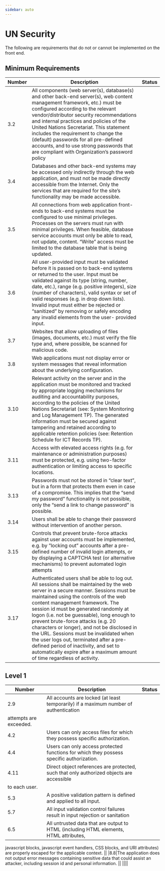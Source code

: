 ```yaml
---
sidebar: auto
---
```

# UN Security
The following are requirements that do not or cannot be implemented on the front end.

## Minimum Requirements
| Number       | Description           | Status  |
| ------------- |-------------| -----:|
|3.2|All components (web server(s), database(s) and other back-end server(s), web content management framework, etc.) must be configured according to the relevant vendor/distributor security recommendations and internal practices and policies of the United Nations Secretariat. This statement includes the requirement to change the (default) passwords for all pre-defined accounts, and to use strong passwords that are compliant with Organization’s password policy| <Badge text="N/A" type="success"/>|
|3.4|Databases and other back-end systems may be accessed only indirectly through the web application, and must not be made directly accessible from the Internet. Only the services that are required for the site’s functionality may be made accessible.|<Badge text="N/A" type="success"/>|
|3.5|All connections from web application front-ends to back-end systems must be configured to use minimal privileges. Processes on the servers must run with minimal privileges. When feasible, database service accounts must only be able to read, not update, content. “Write” access must be limited to the database table that is being updated.|<Badge text="N/A" type="success"/>|
|3.6|All user-provided input must be validated before it is passed on to back-end systems or returned to the user. Input must be validated against its type (string, number, date, etc.), range (e.g. positive integers), size (number of characters), valid syntax or set of valid responses (e.g. in drop down lists). Invalid input must either be rejected or “sanitized” by removing or safely encoding any invalid elements from the user- provided input.||
|3.7|Websites that allow uploading of files (images, documents, etc.) must verify the file type and, where possible, be scanned for malicious code.|<Badge text="N/A" type="success"/>|
|3.8|Web applications must not display error or system messages that reveal information about the underlying configuration.|<Badge text="N/A" type="success"/>|
|3.10|Relevant activity on the server and in the application must be monitored and tracked by appropriate logging mechanisms for auditing and accountability purposes, according to the policies of the United Nations Secretariat (see: System Monitoring and Log Management TP). The generated information must be secured against tampering and retained according to applicable retention policies (see: Retention Schedule for ICT Records TP).|<Badge text="N/A" type="success"/>|
|3.11|Access with elevated access rights (e.g. for maintenance or administration purposes) must be protected, e.g. using two-factor authentication or limiting access to specific locations.|<Badge text="N/A" type="success"/>|
|3.13|Passwords must not be stored in “clear text”, but in a form that protects them even in case of a compromise. This implies that the “send my password” functionality is not possible, only the “send a link to change password” is possible.|<Badge text="N/A" type="success"/>|
|3.14|Users shall be able to change their password without intervention of another person.|<Badge text="N/A" type="success"/>|
|3.15|Controls that prevent brute-force attacks against user accounts must be implemented, e.g. by ”locking out” accounts after a pre-defined number of invalid login attempts, or by displaying a CAPTCHA test (or alternative mechanisms) to prevent automated login attempts|<Badge text="N/A" type="success"/>|
|3.17|Authenticated users shall be able to log out. All sessions shall be maintained by the web server in a secure manner. Sessions must be maintained using the controls of the web content management framework. The session id must be generated randomly at logon (i.e. not be guessable), long enough to prevent brute-force attacks (e.g. 20 characters or longer), and not be disclosed in the URL. Sessions must be invalidated when the user logs out, terminated after a pre-defined period of inactivity, and set to automatically expire after a maximum amount of time regardless of activity.|<Badge text="N/A" type="success"/>|

## Level 1

| Number       | Description           | Status  |
| ------------- |-------------| -----:|
|2.9|All accounts are locked (at least temporarily) if a maximum number of authentication
attempts are exceeded. |<Badge text="N/A" type="success"/>|
|4.2|Users can only access files for which they possess specific authorization. |<Badge text="N/A" type="success"/>|
|4.4|Users can only access protected functions for which they possess specific authorization. |<Badge text="N/A" type="success"/>|
|4.11|Direct object references are protected, such that only authorized objects are accessible
to each user. |<Badge text="N/A" type="success"/>|
|5.3|A positive validation pattern is defined and applied to all input. |<Badge text="N/A" type="success"/>|
|5.7|All input validation control failures result in input rejection or sanitation |<Badge text="N/A" type="success"/>|
|6.5|All untrusted data that are output to HTML (including HTML elements, HTML attributes,
javascript blocks, javascript event handlers, CSS blocks, and URI attributes) are properly
escaped for the applicable context. |<Badge text="N/A" type="success"/>|
|8.8|The application does not output error messages containing sensitive data that could
assist an attacker, including session id and personal information. |<Badge text="N/A" type="success"/>|
|||<Badge text="N/A" type="success"/>|
